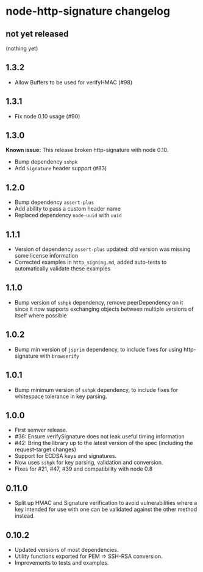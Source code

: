 # node-http-signature changelog

## not yet released

(nothing yet)

## 1.3.2

- Allow Buffers to be used for verifyHMAC (#98)

## 1.3.1

- Fix node 0.10 usage (#90)

## 1.3.0

**Known issue:** This release broken http-signature with node 0.10.

- Bump dependency `sshpk`
- Add `Signature` header support (#83)

## 1.2.0

- Bump dependency `assert-plus`
- Add ability to pass a custom header name
- Replaced dependency `node-uuid` with `uuid`

## 1.1.1

- Version of dependency `assert-plus` updated: old version was missing
  some license information
- Corrected examples in `http_signing.md`, added auto-tests to
  automatically validate these examples

## 1.1.0

- Bump version of `sshpk` dependency, remove peerDependency on it since
  it now supports exchanging objects between multiple versions of itself
  where possible

## 1.0.2

- Bump min version of `jsprim` dependency, to include fixes for using
  http-signature with `browserify`

## 1.0.1

- Bump minimum version of `sshpk` dependency, to include fixes for
  whitespace tolerance in key parsing.

## 1.0.0

- First semver release.
- #36: Ensure verifySignature does not leak useful timing information
- #42: Bring the library up to the latest version of the spec (including the
       request-target changes)
- Support for ECDSA keys and signatures.
- Now uses `sshpk` for key parsing, validation and conversion.
- Fixes for #21, #47, #39 and compatibility with node 0.8

## 0.11.0

- Split up HMAC and Signature verification to avoid vulnerabilities where a
  key intended for use with one can be validated against the other method
  instead.

## 0.10.2

- Updated versions of most dependencies.
- Utility functions exported for PEM => SSH-RSA conversion.
- Improvements to tests and examples.
